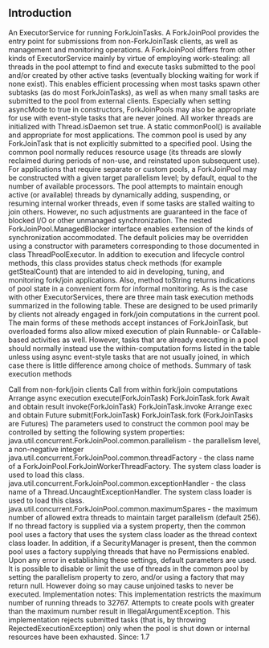 
## Introduction



An ExecutorService for running ForkJoinTasks. A ForkJoinPool provides the entry point for submissions from non-ForkJoinTask clients, as well as management and monitoring operations.
A ForkJoinPool differs from other kinds of ExecutorService mainly by virtue of employing work-stealing: all threads in the pool attempt to find and execute tasks submitted to the pool and/or created by other active tasks (eventually blocking waiting for work if none exist). This enables efficient processing when most tasks spawn other subtasks (as do most ForkJoinTasks), as well as when many small tasks are submitted to the pool from external clients. Especially when setting asyncMode to true in constructors, ForkJoinPools may also be appropriate for use with event-style tasks that are never joined. All worker threads are initialized with Thread.isDaemon set true.
A static commonPool() is available and appropriate for most applications. The common pool is used by any ForkJoinTask that is not explicitly submitted to a specified pool. Using the common pool normally reduces resource usage (its threads are slowly reclaimed during periods of non-use, and reinstated upon subsequent use).
For applications that require separate or custom pools, a ForkJoinPool may be constructed with a given target parallelism level; by default, equal to the number of available processors. The pool attempts to maintain enough active (or available) threads by dynamically adding, suspending, or resuming internal worker threads, even if some tasks are stalled waiting to join others. However, no such adjustments are guaranteed in the face of blocked I/O or other unmanaged synchronization. The nested ForkJoinPool.ManagedBlocker interface enables extension of the kinds of synchronization accommodated. The default policies may be overridden using a constructor with parameters corresponding to those documented in class ThreadPoolExecutor.
In addition to execution and lifecycle control methods, this class provides status check methods (for example getStealCount) that are intended to aid in developing, tuning, and monitoring fork/join applications. Also, method toString returns indications of pool state in a convenient form for informal monitoring.
As is the case with other ExecutorServices, there are three main task execution methods summarized in the following table. These are designed to be used primarily by clients not already engaged in fork/join computations in the current pool. The main forms of these methods accept instances of ForkJoinTask, but overloaded forms also allow mixed execution of plain Runnable- or Callable- based activities as well. However, tasks that are already executing in a pool should normally instead use the within-computation forms listed in the table unless using async event-style tasks that are not usually joined, in which case there is little difference among choice of methods.
Summary of task execution methods

Call from non-fork/join clients
Call from within fork/join computations
Arrange async execution
execute(ForkJoinTask)
ForkJoinTask.fork
Await and obtain result
invoke(ForkJoinTask)
ForkJoinTask.invoke
Arrange exec and obtain Future
submit(ForkJoinTask)
ForkJoinTask.fork (ForkJoinTasks are Futures)
The parameters used to construct the common pool may be controlled by setting the following system properties:
java.util.concurrent.ForkJoinPool.common.parallelism - the parallelism level, a non-negative integer
java.util.concurrent.ForkJoinPool.common.threadFactory - the class name of a ForkJoinPool.ForkJoinWorkerThreadFactory. The system class loader is used to load this class.
java.util.concurrent.ForkJoinPool.common.exceptionHandler - the class name of a Thread.UncaughtExceptionHandler. The system class loader is used to load this class.
java.util.concurrent.ForkJoinPool.common.maximumSpares - the maximum number of allowed extra threads to maintain target parallelism (default 256).
If no thread factory is supplied via a system property, then the common pool uses a factory that uses the system class loader as the thread context class loader. In addition, if a SecurityManager is present, then the common pool uses a factory supplying threads that have no Permissions enabled. Upon any error in establishing these settings, default parameters are used. It is possible to disable or limit the use of threads in the common pool by setting the parallelism property to zero, and/or using a factory that may return null. However doing so may cause unjoined tasks to never be executed.
Implementation notes: This implementation restricts the maximum number of running threads to 32767. Attempts to create pools with greater than the maximum number result in IllegalArgumentException.
This implementation rejects submitted tasks (that is, by throwing RejectedExecutionException) only when the pool is shut down or internal resources have been exhausted.
Since:
1.7
